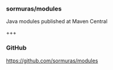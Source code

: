 ### sormuras/modules

Java modules published at Maven Central

+++

### GitHub

https://github.com/sormuras/modules
